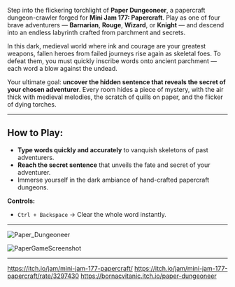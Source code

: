 Step into the flickering torchlight of **Paper Dungeoneer**, a papercraft dungeon-crawler forged for **Mini Jam 177: Papercraft**. Play as one of four brave adventurers — **Barnarian**, **Rouge**, **Wizard**, or **Knight** — and descend into an endless labyrinth crafted from parchment and secrets.

In this dark, medieval world where ink and courage are your greatest weapons, fallen heroes from failed journeys rise again as skeletal foes. To defeat them, you must quickly inscribe words onto ancient parchment — each word a blow against the undead.

Your ultimate goal: **uncover the hidden sentence that reveals the secret of your chosen adventurer**. Every room hides a piece of mystery, with the air thick with medieval melodies, the scratch of quills on paper, and the flicker of dying torches.

---

## How to Play:

- **Type words quickly and accurately** to vanquish skeletons of past adventurers.
- **Reach the secret sentence** that unveils the fate and secret of your adventurer.
- Immerse yourself in the dark ambiance of hand-crafted papercraft dungeons.

**Controls:**
- `Ctrl + Backspace` → Clear the whole word instantly.

---
![Paper_Dungeoneer](https://github.com/user-attachments/assets/063841ff-e825-4c5e-8070-6ac6552a4abb)

![PaperGameScreenshot](https://github.com/user-attachments/assets/17f42fac-b01e-4f95-9ad8-90ca833bd1f4)

---

https://itch.io/jam/mini-jam-177-papercraft/
https://itch.io/jam/mini-jam-177-papercraft/rate/3297430
https://bornacvitanic.itch.io/paper-dungeoneer
